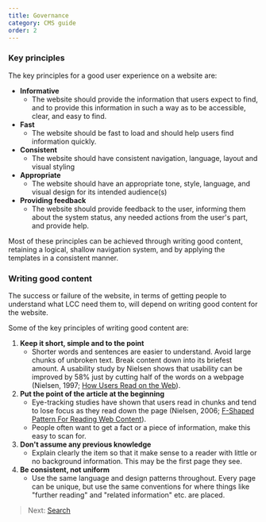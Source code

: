 ```yaml
---
title: Governance
category: CMS guide
order: 2
---
```

### Key principles
The key principles for a good user experience on a website are:

-   **Informative**
    -   The website should provide the information that users expect to find, and to provide this information in such a way as to be accessible, clear, and easy to find.
-   **Fast**
    -   The website should be fast to load and should help users find information quickly.
-   **Consistent**
    -   The website should have consistent navigation, language, layout and visual styling
-   **Appropriate**
    -   The website should have an appropriate tone, style, language, and visual design for its intended audience(s)
-   **Providing feedback**
    -   The website should provide feedback to the user, informing them about the system status, any needed actions from the user&#39;s part, and provide help.

Most of these principles can be achieved through writing good content, retaining a logical, shallow navigation system, and by applying the templates in a consistent manner.

### Writing good content
The success or failure of the website, in terms of getting people to understand what LCC need them to, will depend on writing good content for the website.

Some of the key principles of writing good content are:

1.  **Keep it short, simple and to the point**
    -   Shorter words and sentences are easier to understand. Avoid large chunks of unbroken text. Break content down into its briefest amount. A usability study by Nielsen shows that usability can be improved by 58% just by cutting half of the words on a webpage (Nielsen, 1997; [How Users Read on the Web](http://www.nngroup.com/articles/how-users-read-on-the-web/)).
2.  **Put the point of the article at the beginning**
    -   Eye-tracking studies have shown that users read in chunks and tend to lose focus as they read down the page (Nielsen, 2006; [F-Shaped Pattern For Reading Web Content](http://www.nngroup.com/articles/f-shaped-pattern-reading-web-content/)).
    -   People often want to get a fact or a piece of information, make this easy to scan for.
3.  **Don&#39;t assume any previous knowledge**
    -   Explain clearly the item so that it make sense to a reader with little or no background information. This may be the first page they see.
4.  **Be consistent, not uniform**
    -   Use the same language and design patterns throughout. Every page can be unique, but use the same conventions for where things like &quot;further reading&quot; and &quot;related information&quot; etc. are placed.

> Next: [Search](../search)
